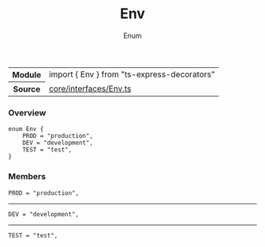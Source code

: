 <header class="symbol-info-header">    <h1 id="env">Env</h1>    <label class="symbol-info-type-label enum">Enum</label>      </header>
<section class="symbol-info">      <table class="is-full-width">        <tbody>        <tr>          <th>Module</th>          <td>            <div class="lang-typescript">                <span class="token keyword">import</span> { Env }                 <span class="token keyword">from</span>                 <span class="token string">"ts-express-decorators"</span>                            </div>          </td>        </tr>        <tr>          <th>Source</th>          <td>            <a href="https://romakita.github.io/ts-express-decorators/#//blob/v2.18.1/src/core/interfaces/Env.ts#L0-L0">                core/interfaces/Env.ts            </a>        </td>        </tr>                </tbody>      </table>    </section>

### Overview

<pre><code class="typescript-lang">enum Env <span class="token punctuation">{</span>
    PROD = "production"<span class="token punctuation">,</span>
    DEV = "development"<span class="token punctuation">,</span>
    TEST = "test"<span class="token punctuation">,</span>
<span class="token punctuation">}</span></code></pre>

### Members

<div class="method-overview"><pre><code class="typescript-lang">PROD = "production"<span class="token punctuation">,</span></code></pre></div>
<hr />
<div class="method-overview"><pre><code class="typescript-lang">DEV = "development"<span class="token punctuation">,</span></code></pre></div>
<hr />
<div class="method-overview"><pre><code class="typescript-lang">TEST = "test"<span class="token punctuation">,</span></code></pre></div>
